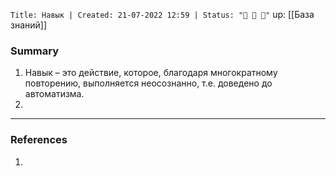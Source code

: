 
`Title: Навык | Created: 21-07-2022 12:59 | Status: "🌱 🌿 🌳"`
up: [[База знаний]]

### Summary
1. Навык – это действие, которое, благодаря многократному повторению, выполняется неосознанно, т.е. доведено до автоматизма.
2. 
__________
### References
1. 